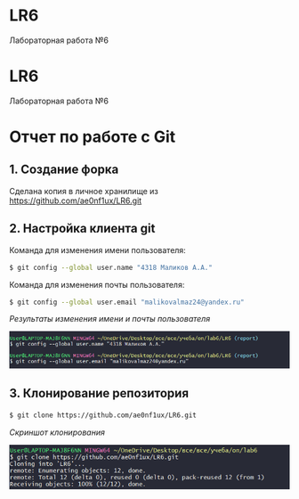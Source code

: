 # LR6
Лабораторная работа №6
# LR6
Лабораторная работа №6

# Отчет по работе с Git

## 1. Создание форка
Сделана копия в личное хранилище из https://github.com/ae0nf1ux/LR6.git

## 2. Настройка клиента git
Команда для изменения имени пользователя:

```bash
$ git config --global user.name "4318 Маликов А.А."
```
Команда для изменения почты пользователя:

```bash
$ git config --global user.email "malikovalmaz24@yandex.ru"
```
*Результаты изменения имени и почты пользователя*  


![Результаты изменения](./photos/1.png)

## 3. Клонирование репозитория

```bash
$ git clone https://github.com/ae0nf1ux/LR6.git
```
*Скриншот клонирования* 

![Клонирование репозитория](./photos/2.png)
